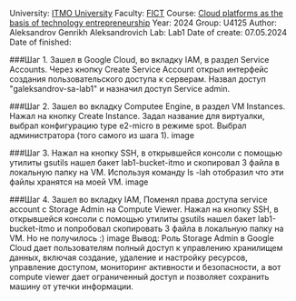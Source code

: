 University: [ITMO University](https://itmo.ru/ru/)
Faculty: [FICT](https://fict.itmo.ru)
Course: [Cloud platforms as the basis of technology entrepreneurship](https://itmo-ict-faculty.github.io/cloud-platforms-as-the-basis-of-technology-entrepreneurship/)
Year: 2024
Group: U4125
Author: Aleksandrov Genrikh Aleksandrovich
Lab: Lab1
Date of create: 07.05.2024
Date of finished: 


###Шаг 1.
Зашел в Google Cloud, во вкладку IAM, в раздел Service Accounts. Через кнопку Create Service Account открыл интерфейс создания пользовательского доступа к серверам. Назвал доступ "galeksandrov-sa-lab1" и назначил доступ Service admin.

###Шаг 2.
Зашел во вкладку Computee Engine, в раздел VM Instances. Нажал на кнопку Create Instance. Задал название для виртуалки, выбрал конфигурацию type e2-micro в режиме spot. Выбрал администратора (того самого из шага 1). image

###Шаг 3.
Нажал на кнопку SSH, в открывшейся консоли с помощью утилиты gsutils нашел бакет lab1-bucket-itmo и скопировал 3 файла в локальную папку на VM. Используя команду ls -lah отобразил что эти файлы хранятся на моей VM. image

###Шаг 4.
Зашел во вкладку IAM, Поменял права доступа service account с Storage Admin на Compute Viewer. Нажал на кнопку SSH, в открывшейся консоли с помощью утилиты gsutils нашел бакет lab1-bucket-itmo и попробовал скопировать 3 файла в локальную папку на VM. Но не получилось :) image Вывод: Роль Storage Admin в Google Cloud дает пользователям полный доступ к управлению хранилищем данных, включая создание, удаление и настройку ресурсов, управление доступом, мониторинг активности и безопасности, а вот compute viewer дает ограниченный доступ и позволяет сохранить машину от утечки информации.

